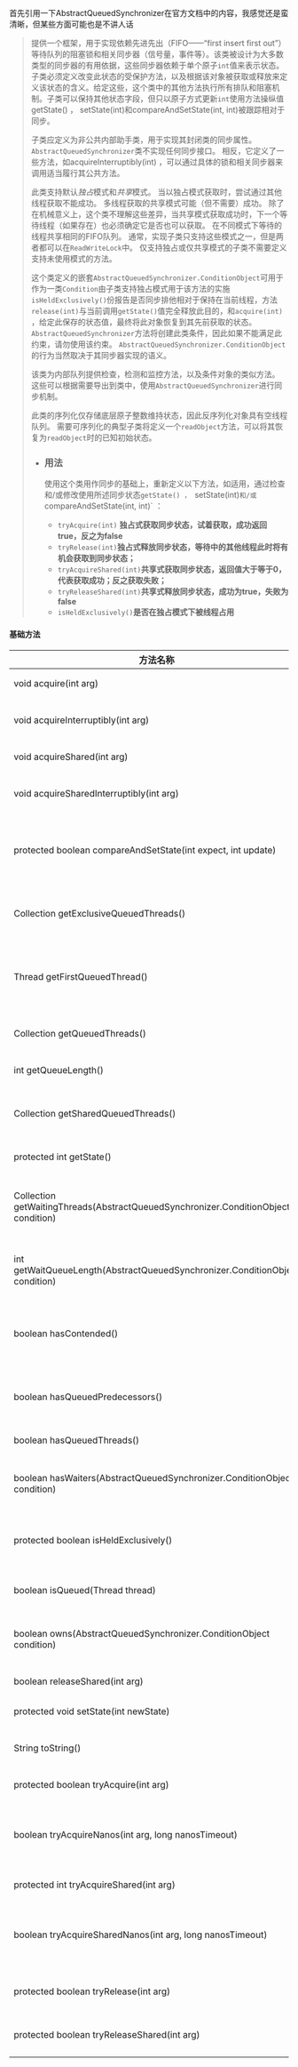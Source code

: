 首先引用一下AbstractQueuedSynchronizer在官方文档中的内容，我感觉还是蛮清晰，但某些方面可能也是不讲人话

> 提供一个框架，用于实现依赖先进先出（FIFO——“first insert first out”）等待队列的阻塞锁和相关同步器（信号量，事件等）。该类被设计为大多数类型的同步器的有用依据，这些同步器依赖于单个原子`int`值来表示状态。子类必须定义改变此状态的受保护方法，以及根据该对象被获取或释放来定义该状态的含义。给定这些，这个类中的其他方法执行所有排队和阻塞机制。子类可以保持其他状态字段，但只以原子方式更新`int`使用方法操纵值getState()  ， setState(int)和compareAndSetState(int,  int)被跟踪相对于同步。
>
> 子类应定义为非公共内部助手类，用于实现其封闭类的同步属性。  `AbstractQueuedSynchronizer`类不实现任何同步接口。  相反，它定义了一些方法，如acquireInterruptibly(int)  ，可以通过具体的锁和相关同步器来调用适当履行其公共方法。 
>
> 此类支持默认*独占*模式和*共享*模式。  当以独占模式获取时，尝试通过其他线程获取不能成功。 多线程获取的共享模式可能（但不需要）成功。  除了在机械意义上，这个类不理解这些差异，当共享模式获取成功时，下一个等待线程（如果存在）也必须确定它是否也可以获取。  在不同模式下等待的线程共享相同的FIFO队列。 通常，实现子类只支持这些模式之一，但是两者都可以在`ReadWriteLock`中。  仅支持独占或仅共享模式的子类不需要定义支持未使用模式的方法。 
>
> 这个类定义的嵌套`AbstractQueuedSynchronizer.ConditionObject`可用于作为一类`Condition`由子类支持独占模式用于该方法的实施`isHeldExclusively()`份报告是否同步排他相对于保持在当前线程，方法`release(int)`与当前调用`getState()`值完全释放此目的，和`acquire(int)`  ，给定此保存的状态值，最终将此对象恢复到其先前获取的状态。  `AbstractQueuedSynchronizer`方法将创建此类条件，因此如果不能满足此约束，请勿使用该约束。  `AbstractQueuedSynchronizer.ConditionObject`的行为当然取决于其同步器实现的语义。 
>
> 该类为内部队列提供检查，检测和监控方法，以及条件对象的类似方法。  这些可以根据需要导出到类中，使用`AbstractQueuedSynchronizer`进行同步机制。 
>
> 此类的序列化仅存储底层原子整数维持状态，因此反序列化对象具有空线程队列。  需要可序列化的典型子类将定义一个`readObject`方法，可以将其恢复为`readObject`时的已知初始状态。
>
> - ### 用法 
>
>   使用这个类用作同步的基础上，重新定义以下方法，如适用，通过检查和/或修改使用所述同步状态`getState() ， `setState(int)`和/或`compareAndSetState(int,  int)` ： 
>
>   - `tryAcquire(int)` **独占式获取同步状态，试着获取，成功返回true，反之为false**
>   - `tryRelease(int)`**独占式释放同步状态，等待中的其他线程此时将有机会获取到同步状态；**
>   - `tryAcquireShared(int)`**共享式获取同步状态，返回值大于等于0，代表获取成功；反之获取失败；**
>   - `tryReleaseShared(int)`**共享式释放同步状态，成功为true，失败为false**
>   - `isHeldExclusively()`**是否在独占模式下被线程占用**

#### 基础方法

| 方法名称 | 作用 |
| -------- | ---- |
|void acquire(int arg) |以独占模式获取，忽略中断。  |
|void acquireInterruptibly(int arg) |以独占方式获得，如果中断，中止。  |
|void acquireShared(int arg) |以共享模式获取，忽略中断。  |
|void acquireSharedInterruptibly(int arg) |以共享方式获取，如果中断，中止。  |
|protected boolean compareAndSetState(int expect, int update) |如果当前状态值等于期望值，则将同步状态原子地设置为给定的更新值。  |
|Collection<Thread> getExclusiveQueuedThreads() |返回一个包含可能正在等待以独占模式获取的线程的集合。  |
|Thread getFirstQueuedThread() |返回队列中第一个（等待时间最长的）线程，或 null如果没有线程正在排队。  |
|Collection<Thread> getQueuedThreads() |返回一个包含可能正在等待获取的线程的集合。  |
|int getQueueLength() |返回等待获取的线程数的估计。  |
|Collection<Thread> getSharedQueuedThreads() |返回包含可能正在等待在共享模式下获取的线程的集合。  |
|protected int getState() |返回同步状态的当前值。  |
|Collection<Thread> getWaitingThreads(AbstractQueuedSynchronizer.ConditionObject condition) |返回一个集合，其中包含可能正在等待与此同步器相关联的给定条件的线程。  |
|int getWaitQueueLength(AbstractQueuedSynchronizer.ConditionObject condition) |返回等待与此同步器相关联的给定条件的线程数量的估计。  |
|boolean hasContended() |查询任何线程是否有争取获取此同步器; 那就是收购方法是否被阻止。  |
|boolean hasQueuedPredecessors() |查询任何线程是否等待获取比当前线程更长的时间。  |
|boolean hasQueuedThreads() |查询任何线程是否等待获取。  |
|boolean hasWaiters(AbstractQueuedSynchronizer.ConditionObject condition) |查询任何线程是否等待与此同步器相关联的给定条件。  |
|protected boolean isHeldExclusively() |返回 true如果同步仅针对当前（调用）线程进行保存。  |
|boolean isQueued(Thread thread) |如果给定的线程当前排队，则返回true。  |
|boolean owns(AbstractQueuedSynchronizer.ConditionObject condition) |查询给定的ConditionObject是否将此同步器用作其锁。  |boolean release(int arg) |以专属模式发布。  |
|boolean releaseShared(int arg) |以共享模式发布。  |
|protected void setState(int newState) |设置同步状态的值。  |
|String toString() |返回一个标识此同步器的字符串及其状态。  |
|protected boolean tryAcquire(int arg) |尝试以独占模式获取。  |
|boolean tryAcquireNanos(int arg, long nanosTimeout) |尝试以独占模式获取，如果中断则中止，如果给定的超时时间失败。  |
|protected int tryAcquireShared(int arg) |尝试以共享模式获取。  |
|boolean tryAcquireSharedNanos(int arg, long nanosTimeout) |尝试以共享模式获取，如果中断则中止，如果给定的时间超过，则失败。  |
|protected boolean tryRelease(int arg) |尝试设置状态以独占模式反映版本。  |
|protected boolean tryReleaseShared(int arg) |尝试将状态设置为以共享模式反映发布。  |

